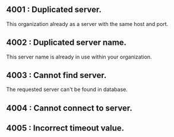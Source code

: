 ## 4001 : Duplicated server.
This organization already as a server with the same host and port.

## 4002 : Duplicated server name.
This server name is already in use within your organization.

## 4003 : Cannot find server.
The requested server can't be found in database.

## 4004 : Cannot connect to server.

## 4005 : Incorrect timeout value.